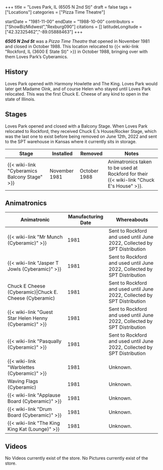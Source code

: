 +++
title = "Loves Park, IL (6505 N 2nd St)"
draft = false
tags = ["Locations"]
categories = ["Pizza Time Theatre"]


startDate = "1981-11-00"
endDate = "1988-10-00"
contributors = ["ShowBizMidwest","Rexburg090"]
citations = []
latitudeLongitude = ["42.32325462","-89.05888463"]
+++

***6505 N 2nd St*** was a *Pizza Time Theatre* that opened in November 1981 and closed in October 1988. This location relocated to {{< wiki-link "Rockford, IL (3600 E State St)" >}} in October 1988, bringing over with them Loves Park’s Cyberamics.

## History

Loves Park opened with Harmony Howlette and The King. Loves Park would later get Madame Oink, and of course Helen who stayed until Loves Park relocated. This was the first Chuck E. Cheese of any kind to open in the state of Illinois.

## Stages

Loves Park opened and closed with a Balcony Stage. When Loves Park relocated to Rockford, they received Chuck E.’s House/Rocker Stage, which was the last one to exist before being removed on June 12th, 2022 and sent to the SPT warehouse in Kansas where it currently sits in storage.

| Stage                                              | Installed     | Removed      | Notes                                                                                          |
|----------------------------------------------------|---------------|--------------|------------------------------------------------------------------------------------------------|
| {{< wiki-link "Cyberamics Balcony Stage" >}} | November 1981 | October 1988 | Animatronics taken to be used at Rockford for their {{< wiki-link "Chuck E's House" >}}. |

## Animatronics

| Animatronic                                                  | Manufacturing Date | Whereabouts                                                              |
|--------------------------------------------------------------|--------------------|--------------------------------------------------------------------------|
| {{< wiki-link "Mr Munch (Cyberamic)" >}}               | 1981               | Sent to Rockford and used until June 2022, Collected by SPT Distribution |
| {{< wiki-link "Jasper T Jowls (Cyberamic)" >}}         | 1981               | Sent to Rockford and used until June 2022, Collected by SPT Distribution |
| Chuck E Cheese (Cyberamic)\|Chuck E. Cheese (Cyberamic)      | 1981               | Sent to Rockford and used until June 2022, Collected by SPT Distribution |
| {{< wiki-link "Guest Star Helen Henny (Cyberamic)" >}} | 1981               | Sent to Rockford and used until June 2022, Collected by SPT Distribution |
| {{< wiki-link "Pasqually (Cyberamic)" >}}              | 1981               | Sent to Rockford and used until June 2022, Collected by SPT Distribution |
| {{< wiki-link "Warblettes (Cyberamic)" >}}             | 1981               | Unknown.                                                                 |
| Waving Flags (Cyberamic)                                     | 1981               | Unknown.                                                                 |
| {{< wiki-link "Applause Board (Cyberamic)" >}}         | 1981               | Unknown.                                                                 |
| {{< wiki-link "Drum Board (Cyberamic)" >}}             | 1981               | Unknown.                                                                 |
| {{< wiki-link "The King King Kat (Lounge)" >}}         | 1981               | Unknown.                                                                 |

## Videos

No Videos currently exist of the store. No Pictures currently exist of the store.